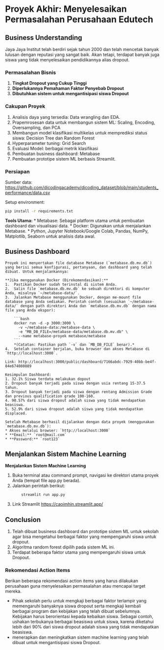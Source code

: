 # Proyek Akhir: Menyelesaikan Permasalahan Perusahaan Edutech

## Business Understanding
Jaya Jaya Institut  telah berdiri sejak tahun 2000 dan telah mencetak banyak lulusan dengan reputasi yang sangat baik. Akan tetapi, terdapat banyak juga siswa yang tidak menyelesaikan pendidikannya alias dropout.

### Permasalahan Bisnis
1.  **Tingkat Dropout yang Cukup Tinggi** 
2.  **Diperlukannya Pemahaman Faktor Penyebab Dropout**
3.  **Dibutuhkan sistem untuk mengantisipasi siswa Dropout**

### Cakupan Proyek
1. Analisis daya yang tersedia: Data wrangling dan EDA.
2. Prapemrosesan data untuk membangun sistem ML: Scaling, Encoding, Oversampling, dan PCA
3. Membangun model klasifikasi multikelas untuk memprediksi status siswa: Decision Tree dan Random Forest
4. Hyperparameter tuning: Grid Search
5. Evaluasi Model: berbagai metrik klasifikasi
6. Pembuatan business dashboard: Metabase
6. Pembuatan prototipe sistem ML berbasis Streamlit.

### Persiapan

Sumber data: https://github.com/dicodingacademy/dicoding_dataset/blob/main/students_performance/data.csv

Setup environment:
```bash
pip install -r requirements.txt

```
**Tools Utama:**
    * Metabase: Sebagai platform utama untuk pembuatan dashboard dan visualisasi data.
    * Docker: Digunakan untuk menjalankan Metabase.
    * Python, Jupyter Notebook/Google Colab, Pandas, NumPy, Matplotlib, Seaborn untuk analisis data awal.

## Business Dashboard
    Proyek ini menyertakan file database Metabase (`metabase.db.mv.db`) yang berisi semua konfigurasi, pertanyaan, dan dashboard yang telah dibuat. Untuk menjalankannya:

    **Jika menggunakan Docker (Direkomendasikan):**
    1.  Pastikan Docker sudah terinstal di sistem Anda.
    2.  Salin file `metabase.db.mv.db` ke sebuah direktori di komputer Anda, misalnya `~/metabase-data/`.
    3.  Jalankan Metabase menggunakan Docker, dengan me-mount file database yang Anda sediakan. Perintah contoh (sesuaikan `~/metabase-data/` dengan path direktori Anda dan `metabase.db.mv.db` dengan nama file yang Anda ekspor):

        ```bash
        docker run -d -p 3000:3000 \
          -v ~/metabase-data:/metabase-data \
          -e "MB_DB_FILE=/metabase-data/metabase.db.mv.db" \
          --name metabase-proyek metabase/metabase
        ```
        *(Catatan: Pastikan path `-v` dan `MB_DB_FILE` benar).*
    4.  Setelah container berjalan, buka browser dan akses Metabase di `http://localhost:3000`.

    Link: http://localhost:3000/public/dashboard/7166abdc-7929-40bb-be4f-84e674080889

    Kesimpulan Dashboard:
    1. 32.1% Siswa terdata melakukan dopout
    2. Dropout banyak terjadi pada siswa dengan usia rentang 15-37.5 tahun.
    3. Dropout banyak terjadi pada siswa dengan rentang Admission Grade dan previous qualification grade 100-160.
    4. 90.57% dari siswa dropout adalah siswa yang tidak mendapatkan beasiswa.
    5. 52.9% dari siswa dropout adalah siswa yang tidak mendapatkan displaced.

    Setelah Metabase berhasil dijalankan dengan data proyek (menggunakan `metabase.db.mv.db`):
    * Akses melalui browser: `http://localhost:3000`
    * **Email:** `root@mail.com`
    * **Password:** `root123`

## Menjalankan Sistem Machine Learning
**Menjalankan Sistem Machine Learning**
1. Buka terminal atau command prompt, navigasi ke direktori utama proyek Anda (tempat file app.py berada).
2. Jalankan perintah berikut:
    ```bash
        streamlit run app.py
    ```
3. Link Streamlit
https://caoimhin.streamlit.app/

## Conclusion
1. Telah dibuat business dashboard dan prototipe sistem ML untuk  sekolah agar bisa mengetahui berbagai faktor yang mempengaruhi siswa untuk dropout.
2. Algoritma random forest dipilih pada sistem ML ini.
3. Terdapat beberapa faktor utama yang mempengaruhi siswa untuk Dropout.

### Rekomendasi Action Items
Berikan beberapa rekomendasi action items yang harus dilakukan perusahaan guna menyelesaikan permasalahan atau mencapai target mereka.
- Pihak sekolah perlu untuk mengkaji berbagai faktor terlampir yang memengaruhi banyaknya siswa dropout serta mengkaji kembali berbagai program dan kebijakan yang telah dibuat sebelumnya. Kebijakan harus berorientasi kepada kebaikan siswa. Sebagai contoh, ushakan terbukanya berbagai beasiswa untuk siswa, karena diketahui lebih dari 90% dari siswa dropout adalah siswa yang tidak mendapatkan beasiswa.
- menerapkan dan meningkatkan sistem machine learning yang telah dibuat untuk mengantisipasi siswa Dropout.
